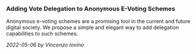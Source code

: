 ### Adding Vote Delegation to Anonymous E-Voting Schemes

Anonymous e-voting schemes are a promising tool in the current and future digital society. We propose a simple and elegant way to add delegation capabilities to such schemes.

*2022-05-06 by Vincenzo Iovino*
